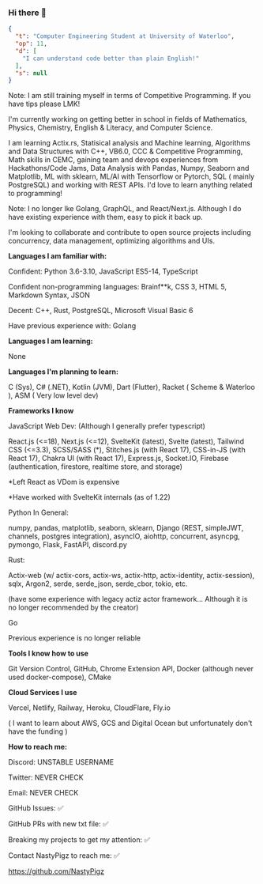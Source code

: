 ### Hi there 👋

```json
{
  "t": "Computer Engineering Student at University of Waterloo",
  "op": 11,
  "d": [
    "I can understand code better than plain English!"
  ],
  "s": null
}
```

Note: I am still training myself in terms of Competitive Programming. If you have tips please LMK!

I'm currently working on getting better in school in fields of Mathematics, Physics, Chemistry, English & Literacy, and Computer Science.

I am learning Actix.rs, Statisical analysis and Machine learning, Algorithms and Data Structures with C++, VB6.0, CCC & Competitive Programming, Math skills in CEMC, gaining team and devops experiences from Hackathons/Code Jams, Data Analysis with Pandas, Numpy, Seaborn and Matplotlib, ML with sklearn, ML/AI with Tensorflow or Pytorch, SQL ( mainly PostgreSQL) and working with REST APIs. I'd love to learn anything related to programming!

Note: I no longer lke Golang, GraphQL, and React/Next.js. Although I do have existing experience with them, easy to pick it back up.

I'm looking to collaborate and contribute to open source projects including concurrency, data management, optimizing algorithms and UIs.

**Languages I am familiar with:**

Confident: Python 3.6-3.10, JavaScript ES5-14, TypeScript

Confident non-programming languages: Brainf\*\*k, CSS 3, HTML 5, Markdown Syntax, JSON

Decent: C++, Rust, PostgreSQL, Microsoft Visual Basic 6

Have previous experience with: Golang

**Languages I am learning:**

None

**Languages I'm planning to learn:**

C (Sys), C# (.NET), Kotlin (JVM), Dart (Flutter), Racket ( Scheme & Waterloo ), ASM ( Very low level dev)

**Frameworks I know**

JavaScript Web Dev: (Although I generally prefer typescript)

React.js (<=18), Next.js (<=12), SvelteKit (latest), Svelte (latest), Tailwind CSS (<=3.3), SCSS/SASS (*), Stitches.js (with React 17), CSS-in-JS (with React 17), Chakra UI (with React 17), Express.js, Socket.IO, Firebase (authentication, firestore, realtime store, and storage)

*Left React as VDom is expensive

*Have worked with SvelteKit internals (as of 1.22)

Python In General:

numpy, pandas, matplotlib, seaborn, sklearn, Django (REST, simpleJWT, channels, postgres integration), asyncIO, aiohttp, concurrent, asyncpg, pymongo, Flask, FastAPI, discord.py

Rust:

Actix-web (w/ actix-cors, actix-ws, actix-http, actix-identity, actix-session), sqlx, Argon2, serde, serde_json, serde_cbor, tokio, etc.

(have some experience with legacy actiz actor framework... Although it is no longer recommended by the creator)

Go

Previous experience is no longer reliable

**Tools I know how to use**

Git Version Control, GitHub, Chrome Extension API, Docker (although never used docker-compose), CMake

**Cloud Services I use**

Vercel, Netlify, Railway, Heroku, CloudFlare, Fly.io

( I want to learn about AWS, GCS and Digital Ocean but unfortunately don't have the funding )

**How to reach me:**

Discord: UNSTABLE USERNAME

Twitter: NEVER CHECK

Email: NEVER CHECK

GitHub Issues: ✅

GitHub PRs with new txt file: ✅

Breaking my projects to get my attention: ✅

Contact NastyPigz to reach me: ✅

https://github.com/NastyPigz

<!--
**PullStackPigDev/PullStackPigDev** is a ✨ _special_ ✨ repository because its `README.md` (this file) appears on your GitHub profile.

Here are some ideas to get you started:

- 🔭 I’m currently working on **get my highschool credits**
- 🌱 I’m currently learning ...
- 👯 I’m looking to collaborate on ...
- 🤔 I’m looking for help with ...
- 💬 Ask me about ...
- 📫 How to reach me: ...
- 😄 Pronouns: ...
- ⚡ Fun fact: ...
-->
